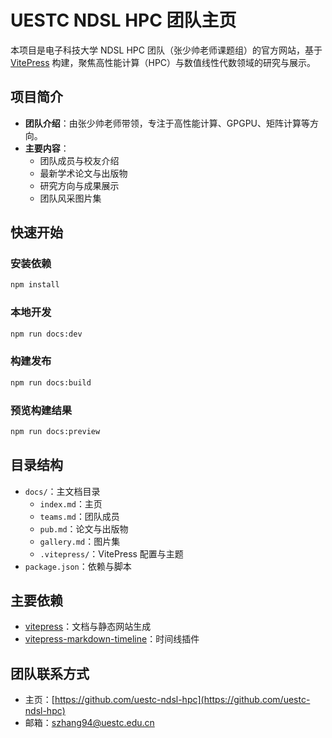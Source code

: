 # UESTC NDSL HPC 团队主页

本项目是电子科技大学 NDSL HPC 团队（张少帅老师课题组）的官方网站，基于 [VitePress](https://vitepress.dev/) 构建，聚焦高性能计算（HPC）与数值线性代数领域的研究与展示。

## 项目简介

- **团队介绍**：由张少帅老师带领，专注于高性能计算、GPGPU、矩阵计算等方向。
- **主要内容**：
  - 团队成员与校友介绍
  - 最新学术论文与出版物
  - 研究方向与成果展示
  - 团队风采图片集

## 快速开始

### 安装依赖

```bash
npm install
```

### 本地开发

```bash
npm run docs:dev
```

### 构建发布

```bash
npm run docs:build
```

### 预览构建结果

```bash
npm run docs:preview
```

## 目录结构

- `docs/`：主文档目录
  - `index.md`：主页
  - `teams.md`：团队成员
  - `pub.md`：论文与出版物
  - `gallery.md`：图片集
  - `.vitepress/`：VitePress 配置与主题
- `package.json`：依赖与脚本

## 主要依赖

- [vitepress](https://vitepress.dev/)：文档与静态网站生成
- [vitepress-markdown-timeline](https://www.npmjs.com/package/vitepress-markdown-timeline)：时间线插件

## 团队联系方式

- 主页：[https://github.com/uestc-ndsl-hpc](https://github.com/uestc-ndsl-hpc)
- 邮箱：szhang94@uestc.edu.cn 